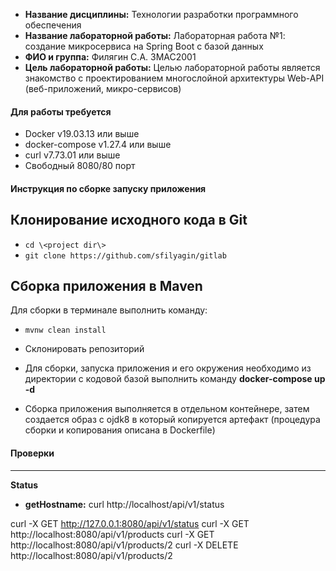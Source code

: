 * __Название дисциплины:__ Технологии разработки программного обеспечения
* __Название лабораторной работы:__ Лабораторная работа №1: создание микросервиса на Spring Boot с базой данных
* __ФИО и группа:__ Филягин С.А. ЗМАС2001
* __Цель лабораторной работы:__ Целью лабораторной работы является знакомство с проектированием многослойной архитектуры Web-API (веб-приложений, микро-сервисов)

#### Для работы требуется 
* Docker v19.03.13 или выше
* docker-compose v1.27.4 или выше
* curl v7.73.01 или выше
* Свободный 8080/80 порт
#### Инструкция по сборке запуску приложения

## Клонирование исходного кода в Git

* ```cd \<project dir\>```
* ```git clone https://github.com/sfilyagin/gitlab```

## Сборка приложения в Maven
Для сборки в терминале выполнить команду:
* ```mvnw clean install```


* Склонировать репозиторий
* Для сборки, запуска приложения и его окружения необходимо из директории с кодовой базой выполнить команду __docker-compose up -d__
* Сборка приложения выполняется в отдельном контейнере, затем создается образ с ojdk8 в который копируется артефакт (процедура сборки и копирования описана в Dockerfile)
#### Проверки

------------------------------------------------------------------------
__Status__
* __getHostname:__ curl http://localhost/api/v1/status


curl -X GET http://127.0.0.1:8080/api/v1/status
curl -X GET http://localhost:8080/api/v1/products
curl -X GET http://localhost:8080/api/v1/products/2
curl -X DELETE http://localhost:8080/api/v1/products/2


